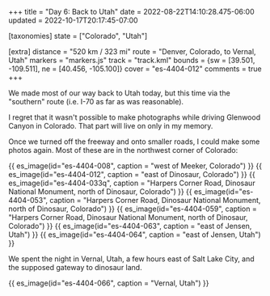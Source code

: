 +++
title = "Day 6: Back to Utah"
date = 2022-08-22T14:10:28.475-06:00
updated = 2022-10-17T20:17:45-07:00

[taxonomies]
state = ["Colorado", "Utah"]

[extra]
distance = "520 km / 323 mi"
route = "Denver, Colorado, to Vernal, Utah"
markers = "markers.js"
track = "track.kml"
bounds = {sw = [39.501, -109.511], ne = [40.456, -105.100]}
cover = "es-4404-012"
comments = true
+++

We made most of our way back to Utah today, but this time via the "southern" route (i.e. I-70 as far as was reasonable).

<!-- more -->

I regret that it wasn't possible to make photographs while driving Glenwood Canyon in Colorado. That part will live on only in my memory.

Once we turned off the freeway and onto smaller roads, I could make some photos again. Most of these are in the northwest corner of Colorado:

{{ es_image(id="es-4404-008", caption = "west of Meeker, Colorado") }}
{{ es_image(id="es-4404-012", caption = "east of Dinosaur, Colorado") }}
{{ es_image(id="es-4404-033q", caption = "Harpers Corner Road, Dinosaur National Monument, north of Dinosaur, Colorado") }}
{{ es_image(id="es-4404-053", caption = "Harpers Corner Road, Dinosaur National Monument, north of Dinosaur, Colorado") }}
{{ es_image(id="es-4404-059", caption = "Harpers Corner Road, Dinosaur National Monument, north of Dinosaur, Colorado") }}
{{ es_image(id="es-4404-063", caption = "east of Jensen, Utah") }}
{{ es_image(id="es-4404-064", caption = "east of Jensen, Utah") }}

We spent the night in Vernal, Utah, a few hours east of Salt Lake City, and the supposed gateway to dinosaur land.

{{ es_image(id="es-4404-066", caption = "Vernal, Utah") }}
